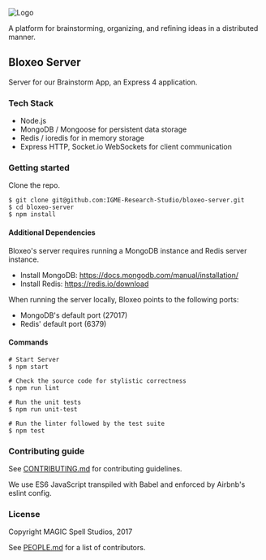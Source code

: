 ![Logo](http://i.imgur.com/rp6p0vD.png)

A platform for brainstorming, organizing, and refining ideas in a distributed manner.

## Bloxeo Server

Server for our Brainstorm App, an Express 4 application.

### Tech Stack

* Node.js
* MongoDB / Mongoose for persistent data storage
* Redis / ioredis for in memory storage
* Express HTTP, Socket.io WebSockets for client communication

### Getting started

Clone the repo.

```
$ git clone git@github.com:IGME-Research-Studio/bloxeo-server.git
$ cd bloxeo-server
$ npm install
```

#### Additional Dependencies
Bloxeo's server requires running a MongoDB instance and Redis server instance.

* Install MongoDB: https://docs.mongodb.com/manual/installation/
* Install Redis: https://redis.io/download

When running the server locally, Bloxeo points to the following ports:
* MongoDB's default port (27017)
* Redis' default port (6379)

#### Commands
```
# Start Server
$ npm start

# Check the source code for stylistic correctness
$ npm run lint

# Run the unit tests
$ npm run unit-test

# Run the linter followed by the test suite
$ npm test

```

### Contributing guide

See [CONTRIBUTING.md](CONTRIBUTING.md) for contributing guidelines.

We use ES6 JavaScript transpiled with Babel and enforced by Airbnb's eslint config.

### License

Copyright MAGIC Spell Studios, 2017

See [PEOPLE.md](PEOPLE.md) for a list of contributors.
